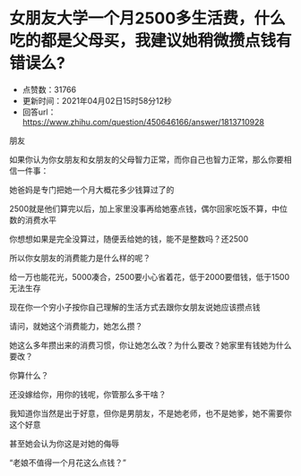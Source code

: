 # 女朋友大学一个月2500多生活费，什么吃的都是父母买，我建议她稍微攒点钱有错误么?
- 点赞数：31766
- 更新时间：2021年04月02日15时58分12秒
- 回答url：https://www.zhihu.com/question/450646166/answer/1813710928
<body>
 <p data-pid="dthai53o">朋友</p>
 <p data-pid="uOOaHaTy">如果你认为你女朋友和女朋友的父母智力正常，而你自己也智力正常，那么你要相信一件事：</p>
 <p data-pid="DRICDml8">她爸妈是专门把她一个月大概花多少钱算过了的</p>
 <p data-pid="Ziwx6WvG">2500就是他们算完以后，加上家里没事再给她塞点钱，偶尔回家吃饭不算，中位数的消费水平</p>
 <p data-pid="Sgz7k3KC">你想想如果是完全没算过，随便丢给她的钱，能不是整数吗？还2500</p>
 <p data-pid="PxhR86g0">所以你女朋友的消费能力是什么样的呢？</p>
 <p data-pid="ocULR-_D">给一万也能花光，5000凑合，2500要小心省着花，低于2000要借钱，低于1500无法生存</p>
 <p data-pid="X5koo4tO">现在你一个穷小子按你自己理解的生活方式去跟你女朋友说她应该攒点钱</p>
 <p data-pid="ptzgzOym">请问，就她这个消费能力，她怎么攒？</p>
 <p data-pid="OQbn-1yt">她这么多年攒出来的消费习惯，你让她怎么改？为什么要改？她家里有钱她为什么要改？</p>
 <p data-pid="0U3t1kGc">你算什么？</p>
 <p data-pid="QakA_lIP">还没嫁给你，用你的钱呢，你管那么多干啥？</p>
 <p data-pid="e92kNwjG">我知道你当然是出于好意，但你是男朋友，不是她老师，也不是她爹，她不需要你这个好意</p>
 <p data-pid="FODDlcMj">甚至她会认为你这是对她的侮辱</p>
 <p data-pid="KA-CgPyx">“老娘不值得一个月花这么点钱？”</p>
</body>